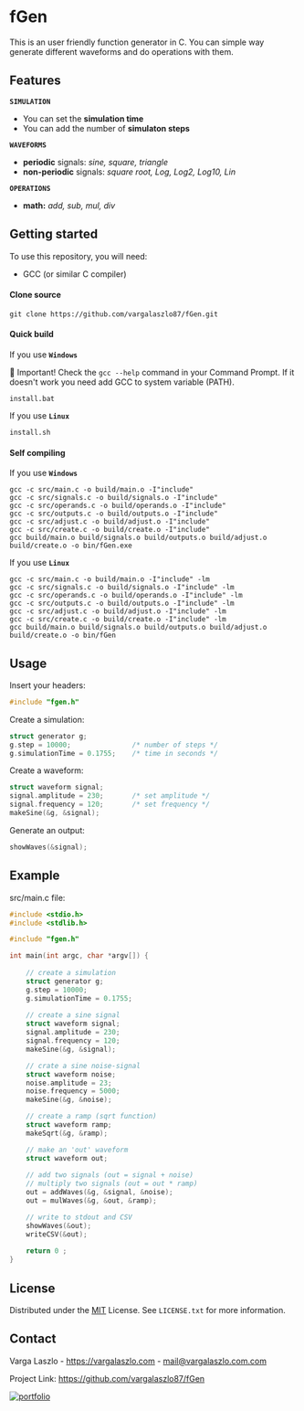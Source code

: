 
# fGen

This is an user friendly function generator in C. You can simple way generate different waveforms and do operations with them.




## Features


**`SIMULATION`**
- You can set the **simulation time**
- You can add the number of **simulaton steps**

**`WAVEFORMS`**

- **periodic** signals: *sine, square, triangle* 
- **non-periodic** signals: *square root, Log, Log2, Log10, Lin*


**`OPERATIONS`**
- **math:** *add, sub, mul, div*


## Getting started

To use this repository, you will need:
- GCC (or similar C compiler)

#### Clone source

```
git clone https://github.com/vargalaszlo87/fGen.git
```

#### Quick build

If you use **`Windows`**

:red_circle: Important! Check the `gcc --help` command in your Command Prompt. If it doesn't work you need add GCC to system variable (PATH).
```
install.bat
```

If you use **`Linux`**

```
install.sh
```

#### Self compiling
If you use **`Windows`**

```
gcc -c src/main.c -o build/main.o -I"include"
gcc -c src/signals.c -o build/signals.o -I"include" 
gcc -c src/operands.c -o build/operands.o -I"include" 
gcc -c src/outputs.c -o build/outputs.o -I"include" 
gcc -c src/adjust.c -o build/adjust.o -I"include"
gcc -c src/create.c -o build/create.o -I"include"
gcc build/main.o build/signals.o build/outputs.o build/adjust.o build/create.o -o bin/fGen.exe
```

If you use **`Linux`**

```
gcc -c src/main.c -o build/main.o -I"include" -lm
gcc -c src/signals.c -o build/signals.o -I"include" -lm
gcc -c src/operands.c -o build/operands.o -I"include" -lm
gcc -c src/outputs.c -o build/outputs.o -I"include" -lm
gcc -c src/adjust.c -o build/adjust.o -I"include" -lm
gcc -c src/create.c -o build/create.o -I"include" -lm
gcc build/main.o build/signals.o build/outputs.o build/adjust.o build/create.o -o bin/fGen
```
## Usage

Insert your headers:
```C
#include "fgen.h"
```
Create a simulation:
```C
struct generator g;
g.step = 10000;               /* number of steps */
g.simulationTime = 0.1755;    /* time in seconds */
```
Create a waveform:
```C
struct waveform signal;
signal.amplitude = 230;       /* set amplitude */
signal.frequency = 120;       /* set frequency */
makeSine(&g, &signal);
```
Generate an output:
```C
showWaves(&signal);
```

## Example

src/main.c file:

```C
#include <stdio.h>
#include <stdlib.h>

#include "fgen.h"

int main(int argc, char *argv[]) {
	
	// create a simulation
	struct generator g;
	g.step = 10000;
	g.simulationTime = 0.1755;
	
	// create a sine signal
	struct waveform signal;
	signal.amplitude = 230;
	signal.frequency = 120;
	makeSine(&g, &signal);

	// crate a sine noise-signal
	struct waveform noise;
	noise.amplitude = 23;
	noise.frequency = 5000;
	makeSine(&g, &noise);

	// create a ramp (sqrt function)
	struct waveform ramp;
	makeSqrt(&g, &ramp);

	// make an 'out' waveform
	struct waveform out;
	
	// add two signals (out = signal + noise)
	// multiply two signals (out = out * ramp)
	out = addWaves(&g, &signal, &noise);
	out = mulWaves(&g, &out, &ramp);

	// write to stdout and CSV
	showWaves(&out);
	writeCSV(&out);	
		
	return 0 ;
}

```
## License

Distributed under the [MIT](https://choosealicense.com/licenses/mit/) License. See `LICENSE.txt` for more information.




## Contact

Varga Laszlo - https://vargalaszlo.com - mail@vargalaszlo.com.com

Project Link: https://github.com/vargalaszlo87/fGen

[![portfolio](https://img.shields.io/badge/my_portfolio-000?style=for-the-badge&logo=ko-fi&logoColor=white)](http://vargalaszlo.com)
